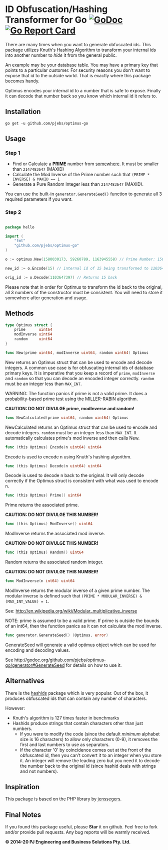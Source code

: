 ID Obfuscation/Hashing Transformer for Go [![GoDoc](http://godoc.org/github.com/pjebs/optimus-go?status.svg)](http://godoc.org/github.com/pjebs/optimus-go) [![Go Report Card](https://goreportcard.com/badge/github.com/pjebs/optimus-go)](https://goreportcard.com/report/github.com/pjebs/optimus-go)
===============

There are many times when you want to generate obfuscated ids. This package utilizes Knuth's Hashing Algorithm to transform your internal ids into another number to *hide* it from the general public.

An example may be your database table. You may have a primary key that points to a particular customer. For security reasons you don't want to expose that id to the outside world. That is exactly where this package becomes handy.

Optimus encodes your internal id to a number that is safe to expose. Finally it can decode that number back so you know which internal id it refers to.


Installation
-------------

```shell
go get -u github.com/pjebs/optimus-go
```

Usage
------

### Step 1

* Find or Calculate a **PRIME** number from [somewhere](http://primes.utm.edu/lists/small/millions/). It must be smaller than `2147483647` (MAXID)
* Calculate the Mod Inverse of the Prime number such that `(PRIME * INVERSE) & MAXID == 1`
* Generate a Pure Random Integer less than `2147483647` (MAXID).

You can use the built-in `generator.GenerateSeed()` function to generate all 3 required parameters if you want.


### Step 2

```go

package hello

import (
	"fmt"
	"github.com/pjebs/optimus-go"
)

o := optimus.New(1580030173, 59260789, 1163945558) // Prime Number: 1580030173, Mod Inverse: 59260789, Pure Random Number: 1163945558

new_id := o.Encode(15) // internal id of 15 being transformed to 1103647397

orig_id := o.Decode(1103647397) // Returns 15 back


```

Please note that in order for Optimus to transform the id back to the original, all 3 numbers of the constructor must be consistent. You will need to store it somewhere after generation and usage.

Methods
--------

```go
type Optimus struct {
	prime      uint64
	modInverse uint64
	random     uint64
}

```


```go
func New(prime uint64, modInverse uint64, random uint64) Optimus
```

New returns an Optimus struct that can be used to encode and decode integers.
A common use case is for obfuscating internal ids of database primary keys.
It is imperative that you keep a record of `prime`, `modInverse` and `random` so that
you can decode an encoded integer correctly. `random` must be an integer less than `MAX_INT`.

WARNING: The function panics if prime is not a valid prime. It does a probability-based
prime test using the MILLER-RABIN algorithm.

**CAUTION: DO NOT DIVULGE prime, modInverse and random!**


```go
func NewCalculated(prime uint64, random uint64) Optimus
```

NewCalculated returns an Optimus struct that can be used to encode and decode integers.
`random` must be an integer less than `MAX_INT`.
It automatically calculates prime's mod inverse and then calls New.


```go
func (this Optimus) Encode(n uint64) uint64 
```

Encode is used to encode n using Knuth's hashing algorithm.

```go
func (this Optimus) Decode(n uint64) uint64
```

Decode is used to decode n back to the original. It will only decode correctly if the Optimus struct is consistent with what was used to encode n.

```go
func (this Optimus) Prime() uint64
```

Prime returns the associated prime.

**CAUTION: DO NOT DIVULGE THIS NUMBER!**

```go
func (this Optimus) ModInverse() uint64
```

ModInverse returns the associated mod inverse.

**CAUTION: DO NOT DIVULGE THIS NUMBER!**

```go
func (this Optimus) Random() uint64
```

Random returns the associated random integer.

**CAUTION: DO NOT DIVULGE THIS NUMBER!**

```go
func ModInverse(n int64) uint64
```


ModInverse returns the modular inverse of a given prime number.
The modular inverse is defined such that `(PRIME * MODULAR_INVERSE) & (MAX_INT_VALUE) = 1`.

See: http://en.wikipedia.org/wiki/Modular_multiplicative_inverse

NOTE: prime is assumed to be a valid prime. If prime is outside the bounds of
an int64, then the function panics as it can not calculate the mod inverse.



```go
func generator.GenerateSeed() (Optimus, error)
```

GenerateSeed will generate a valid optimus object which can be used for encoding and decoding values.

See http://godoc.org/github.com/pjebs/optimus-go/generator#GenerateSeed for details on how to use it.

Alternatives
------------

There is the [hashids](http://hashids.org/) package which is very popular. Out of the box, it produces obfuscated ids that can contain any number of characters.

However:
* Knuth's algorithm is 127 times faster in benchmarks
* Hashids produce strings that contain characters other than just numbers.
	- If you were to modify the code (since the default *minimum* alphabet size is 16 characters) to allow only characters (0-9), it removes the first and last numbers to use as separators.
	- If the character '0' by coincidence comes out at the front of the obfuscated id, then you can't convert it to an integer when you store it. An integer will remove the leading zero but you need it to decode the number back to the original id (since hashid deals with strings and not numbers).

Inspiration
------------

This package is based on the PHP library by [jenssegers](https://github.com/jenssegers/optimus).

Final Notes
------------

If you found this package useful, please **Star** it on github. Feel free to fork and/or provide pull requests. Any bug reports will be warmly received.

**© 2014-20 PJ Engineering and Business Solutions Pty. Ltd.**
